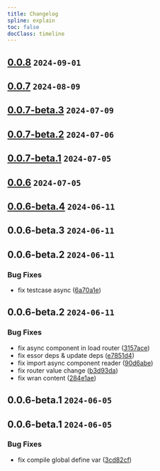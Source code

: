```yaml
---
title: Changelog
spline: explain
toc: false
docClass: timeline
---
```


## [0.0.8](https://github.com/estjs/essor-router/compare/v0.0.7...v0.0.8) `2024-09-01`




## [0.0.7](https://github.com/estjs/essor-router/compare/v0.0.7-beta.3...v0.0.7) `2024-08-09`







## [0.0.7-beta.3](https://github.com/estjs/essor-router/compare/v0.0.7-beta.2...v0.0.7-beta.3) `2024-07-09`




## [0.0.7-beta.2](https://github.com/estjs/essor-router/compare/v0.0.7-beta.1...v0.0.7-beta.2) `2024-07-06`




## [0.0.7-beta.1](https://github.com/estjs/essor-router/compare/v0.0.6...v0.0.7-beta.1) `2024-07-05`




## [0.0.6](https://github.com/estjs/essor-router/compare/v0.0.6-beta.4...v0.0.6) `2024-07-05`




## [0.0.6-beta.4](https://github.com/estjs/essor-router/compare/v0.0.6-beta.3...v0.0.6-beta.4) `2024-06-11`




## 0.0.6-beta.3 `2024-06-11`




## 0.0.6-beta.2 `2024-06-11`


### Bug Fixes

* fix testcase async ([6a70a1e](https://github.com/estjs/essor-router/commit/6a70a1e9ad144d34b30566e9925548494f4efbe1))




## 0.0.6-beta.2 `2024-06-11`


### Bug Fixes

* fix async component in load router ([3157ace](https://github.com/estjs/essor-router/commit/3157ace4de25ac96d9710945a93a65ef9bb252ea))
* fix essor deps & update deps ([e7851d4](https://github.com/estjs/essor-router/commit/e7851d471693e973e46e66a969b6beb600cb6df7))
* fix import async component reader ([90d6abe](https://github.com/estjs/essor-router/commit/90d6abe69bff4261affaa4348f29d3789f74deb9))
* fix router value change ([b3d93da](https://github.com/estjs/essor-router/commit/b3d93da91162b3b590186767e11d1e2a41400713))
* fix wran content ([284e1ae](https://github.com/estjs/essor-router/commit/284e1ae2c1745618ed9520b493dc369dedd97bb2))




## 0.0.6-beta.1 `2024-06-05`




## 0.0.6-beta.1 `2024-06-05`


### Bug Fixes

* fix compile global define var ([3cd82cf](https://github.com/estjs/essor-router/commit/3cd82cfbc36e335be0b61ebac69d436c471406a9))



